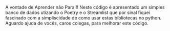 A vontade de Aprender não Para!!!
Neste código é apresentado um simples banco de dados utizando o Poetry e o Streamlist
que por sinal fiquei fascinado com a simpliscidade de como usar estas bibliotecas no python.
Aguardo ajuda de vocês, caros colegas, para melhorar este código.
